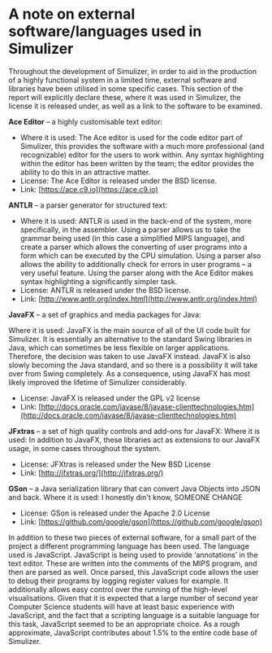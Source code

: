 A note on external software/languages used in Simulizer
=======================================================
Throughout the development of Simulizer, in order to aid in the production of a highly functional system in a limited time, external software and libraries have been utilised in some specific cases. This section of the report will explicitly declare these, where it was used in Simulizer, the license it is released under, as well as a link to the software to be examined.

**Ace Editor** – a highly customisable text editor:

- Where it is used: The Ace editor is used for the code editor part of Simulizer, this provides the software with a much more professional (and recognizable) editor for the users to work within. Any syntax highlighting within the editor has been written by the team; the editor provides the ability to do this in an attractive matter.
- License: The Ace Editor is released under the BSD license.
- Link: [https://ace.c9.io](https://ace.c9.io)

**ANTLR** – a parser generator for structured text:

- Where it is used: ANTLR is used in the back-end of the system, more specifically, in the assembler. Using a parser allows us to take the grammar being used (in this case a simplified MIPS language), and create a parser which allows the converting of user programs into a form which can be executed by the CPU simulation. Using a parser also allows the ability to additionally check for errors in user programs – a very useful feature. Using the parser along with the Ace Editor makes syntax highlighting a significantly simpler task.
- License: ANTLR is released under the BSD license.
- Link: [http://www.antlr.org/index.html](http://www.antlr.org/index.html)

**JavaFX** – a set of graphics and media packages for Java:

Where it is used: JavaFX is the main source of all of the UI code built for Simulizer. It is essentially an alternative to the standard Swing libraries in Java, which can sometimes be less flexible on larger applications. Therefore, the decision was taken to use JavaFX instead. JavaFX is also slowly becoming the Java standard, and so there is a possibility it will take over from Swing completely. As a consequence, using JavaFX has most likely improved the lifetime of Simulizer considerably.
- License: JavaFX is released under the GPL v2 license
- Link: [http://docs.oracle.com/javase/8/javase-clienttechnologies.htm](http://docs.oracle.com/javase/8/javase-clienttechnologies.htm)

**JFxtras** – a set of high quality controls and add-ons for JavaFX:
Where it is used: In addition to JavaFX, these libraries act as extensions to our JavaFX usage, in some cases throughout the system.
- License: JFXtras is released under the New BSD License
- Link: [http://jfxtras.org/](http://jfxtras.org/)

**GSon** – a Java serialization library that can convert Java Objects into JSON and back.
Where it is used: I honestly din't know, SOMEONE CHANGE
- License: GSon is released under the Apache 2.0 License
- Link: [https://github.com/google/gson](https://github.com/google/gson)

In addition to these two pieces of external software, for a small part of the project a different programming language has been used. The language used is JavaScript. JavaScript is being used to provide ‘annotations’ in the text editor. These are written into the comments of the MIPS program, and then are parsed as well. Once parsed, this JavaScript code allows the user to debug their programs by logging register values for example. It additionally allows easy control over the running of the high-level visualisations. Given that it is expected that a large number of second year Computer Science students will have at least basic experience with JavaScript, and the fact that a scripting language is a suitable language for this task, JavaScript seemed to be an appropriate choice. As a rough approximate, JavaScript contributes about 1.5% to the entire code base of Simulizer.

